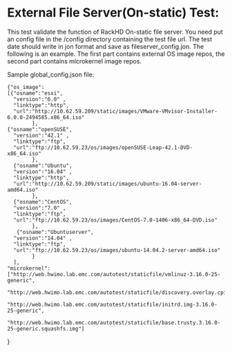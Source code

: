 # External File Server(On-static) Test:

This test validate the function of RackHD On-static file server. You need put an config file in the /config directory containing the test file url. The test date should write in jon format and save as fileserver_config.jon. The following is an example.
The first part contains external OS image repos, the second part contains microkernel image repos.

Sample global_config.json file:

    {"os_image":
    [{"osname":"esxi",
      "version":"6.0" ,
      "linktype":"http",
      "url":"http://10.62.59.209/static/images/VMware-VMvisor-Installer-6.0.0-2494585.x86_64.iso"
            },
    {"osname":"openSUSE",
      "version":"42.1" ,
      "linktype":"ftp",
      "url":"ftp://10.62.59.23/os/images/openSUSE-Leap-42.1-DVD-x86_64.iso"
            },
      {"osname":"Ubuntu",
      "version":"16.04" ,
      "linktype":"http",
      "url":"http://10.62.59.209/static/images/ubuntu-16.04-server-amd64.iso"
            },
      {"osname":"CentOS",
      "version":"7.0" ,
      "linktype":"ftp",
      "url":"ftp://10.62.59.23/os/images/CentOS-7.0-1406-x86_64-DVD.iso"
            },
       {"osname":"Ubuntuserver",
      "version":"14.04" ,
      "linktype":"ftp",
      "url":"ftp://10.62.59.23/os/images/ubuntu-14.04.2-server-amd64.iso"
            }
      ],
    "microkernel":["http://web.hwimo.lab.emc.com/autotest/staticfile/vmlinuz-3.16.0-25-generic",
                   "http://web.hwimo.lab.emc.com/autotest/staticfile/discovery.overlay.cpio.gz",
                   "http://web.hwimo.lab.emc.com/autotest/staticfile/initrd.img-3.16.0-25-generic",
                   "http://web.hwimo.lab.emc.com/autotest/staticfile/base.trusty.3.16.0-25-generic.squashfs.img"]
}


